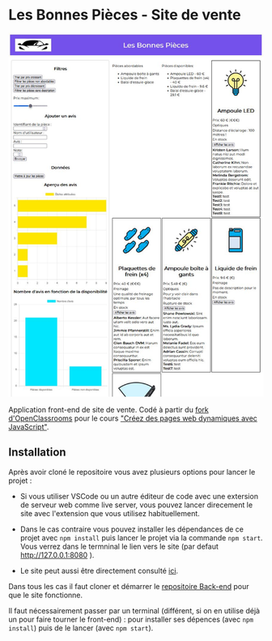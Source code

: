 # Les Bonnes Pièces - Site de vente
![Cover image](images/cover.JPG)

Application front-end de site de vente.
Codé à partir du [fork d'OpenClassrooms](https://github.com/OpenClassrooms-Student-Center/7697016-Front-End.1) pour le cours ["Créez des pages web dynamiques avec JavaScript"](https://openclassrooms.com/fr/courses/7697016-creez-des-pages-web-dynamiques-avec-javascript).

## Installation

Après avoir cloné le repositoire vous avez plusieurs options pour lancer le projet : 

- Si vous utiliser VSCode ou un autre éditeur de code avec une extersion de serveur web comme live server, vous pouvez lancer direcement le site avec l'extension que vous utilisez habituellement. 

- Dans le cas contraire vous pouvez installer les dépendances de ce projet avec `npm install` puis lancer le projet via la commande `npm start`. Vous verrez dans le termninal le lien vers le site (par defaut http://127.0.0.1:8080 ).

- Le site peut aussi être directement consulté [ici](https://simonribeiro.github.io/Les-Bonnes-Pieces/).

Dans tous les cas il faut cloner et démarrer le [repositoire Back-end](https://github.com/SimonRibeiro/7697016-Back-End) pour que le site fonctionne.

Il faut nécessairement passer par un terminal (différent, si on en utilise déjà un pour faire tourner le front-end) : pour installer ses dépences (avec `npm install`) puis de le lancer (avec `npm start`).
